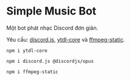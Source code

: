 # Simple Music Bot
Một bot phát nhạc Discord đơn giản.

Yêu cầu: [discord.js](https://www.npmjs.com/package/discord.js), [ytdl-core](https://www.npmjs.com/package/ytdl-core) và [ffmpeg-static](https://www.npmjs.com/package/ffmpeg-static).

```
npm i ytdl-core

npm i discord.js @discordjs/opus

npm i ffmpeg-static
```


